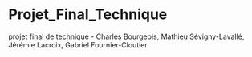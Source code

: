 # Projet_Final_Technique
projet final de technique - Charles Bourgeois, Mathieu Sévigny-Lavallé, Jérémie Lacroix, Gabriel Fournier-Cloutier
